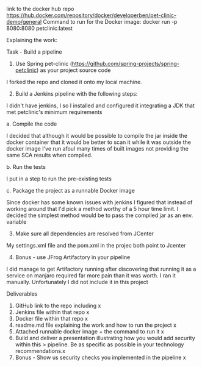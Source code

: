 link to the  docker hub repo https://hub.docker.com/repository/docker/developerben/pet-clinic-demo/general
Command to run for the Docker image: docker run -p 8080:8080 petclinic:latest

Explaining the work:

Task - Build a pipeline
1. Use Spring pet-clinic (https://github.com/spring-projects/spring-petclinic) as your
project source code

I forked the repo and cloned it onto my local machine.


2. Build a Jenkins pipeline with the following steps:

I didn't have jenkins, I so I installed and configured it integrating a JDK that met petclinic's minimum requirements

a. Compile the code

I decided that although it would be possible to compile the jar inside the docker container that it would be better to scan it while it was outside the docker image
I've run afoul many times of built images not providing the same SCA results when compiled.

b. Run the tests

I put in a step to run the pre-existing tests

c. Package the project as a runnable Docker image

Since docker has some known issues with jenkins I figured that instead of working around that I'd pick a method worthy of a 5 hour time limit.
I decided the simplest method would be to pass the compiled jar as an env. variable

3. Make sure all dependencies are resolved from JCenter

My settings.xml file and the pom.xml in the projec both point to Jcenter

4. Bonus - use JFrog Artifactory in your pipeline

I did manage to get Artifactory running after discovering that running it as a service on manjaro required far more pain than it was worth. I ran it manually. Unfortunately I did not include it in this project


Deliverables
1. GitHub link to the repo including x
1. Jenkins file within that repo x
2. Docker file within that repo x
3. readme.md file explaining the work and how to run the project x
2. Attached runnable docker image + the command to run it x
3. Build and deliver a presentation illustrating how you would add security within this >
pipeline. Be as specific as possible in your technology recommendations.x
4. Bonus - Show us security checks you implemented in the pipeline x
